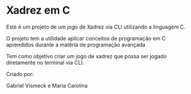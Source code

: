 <h1>Xadrez em C</h1>

<p>Este é um projeto de um jogo de Xadrez via CLI utilizando a linguagem C.</p>
<p>O projeto tem a utilidade aplicar conceitos de programação em C aprendidos durante a matéria de programação avançada</p>
<p>Tem como objetivo criar um jogo de xadrez que possa ser jogado diretamente no terminal via CLI.</p>

Criado por:

Gabriel Vismeck e
Maria Carolina
